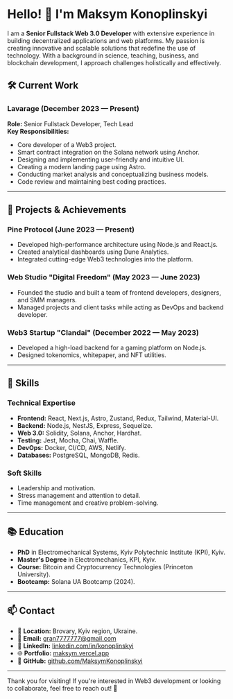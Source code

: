 # Hello! 👋 I'm Maksym Konoplinskyi

I am a **Senior Fullstack Web 3.0 Developer** with extensive experience in building decentralized applications and web platforms. My passion is creating innovative and scalable solutions that redefine the use of technology. With a background in science, teaching, business, and blockchain development, I approach challenges holistically and effectively.

## 🛠️ Current Work
### Lavarage (December 2023 — Present)
**Role:** Senior Fullstack Developer, Tech Lead  
**Key Responsibilities:**
- Core developer of a Web3 project.
- Smart contract integration on the Solana network using Anchor.
- Designing and implementing user-friendly and intuitive UI.
- Creating a modern landing page using Astro.
- Conducting market analysis and conceptualizing business models.
- Code review and maintaining best coding practices.

---

## 🌟 Projects & Achievements
### Pine Protocol (June 2023 — Present)
- Developed high-performance architecture using Node.js and React.js.
- Created analytical dashboards using Dune Analytics.
- Integrated cutting-edge Web3 technologies into the platform.

### Web Studio "Digital Freedom" (May 2023 — June 2023)
- Founded the studio and built a team of frontend developers, designers, and SMM managers.
- Managed projects and client tasks while acting as DevOps and backend developer.

### Web3 Startup "Clandai" (December 2022 — May 2023)
- Developed a high-load backend for a gaming platform on Node.js.
- Designed tokenomics, whitepaper, and NFT utilities.

---

## 💼 Skills
### Technical Expertise
- **Frontend:** React, Next.js, Astro, Zustand, Redux, Tailwind, Material-UI.
- **Backend:** Node.js, NestJS, Express, Sequelize.
- **Web 3.0:** Solidity, Solana, Anchor, Hardhat.
- **Testing:** Jest, Mocha, Chai, Waffle.
- **DevOps:** Docker, CI/CD, AWS, Netlify.
- **Databases:** PostgreSQL, MongoDB, Redis.

### Soft Skills
- Leadership and motivation.
- Stress management and attention to detail.
- Time management and creative problem-solving.

---

## 📚 Education
- **PhD** in Electromechanical Systems, Kyiv Polytechnic Institute (KPI), Kyiv.
- **Master's Degree** in Electromechanics, KPI, Kyiv.
- **Course:** Bitcoin and Cryptocurrency Technologies (Princeton University).
- **Bootcamp:** Solana UA Bootcamp (2024).

---

## 📫 Contact
- 📍 **Location:** Brovary, Kyiv region, Ukraine.
- 📧 **Email:** [gran7777777@gmail.com](mailto:gran7777777@gmail.com)
- 💼 **LinkedIn:** [linkedin.com/in/konoplinskyi](https://linkedin.com/in/konoplinskyi)
- 🌐 **Portfolio:** [maksym.vercel.app](https://maksym.vercel.app)
- 🐙 **GitHub:** [github.com/MaksymKonoplinskyi](https://github.com/MaksymKonoplinskyi)

---

Thank you for visiting! If you're interested in Web3 development or looking to collaborate, feel free to reach out! 🚀
